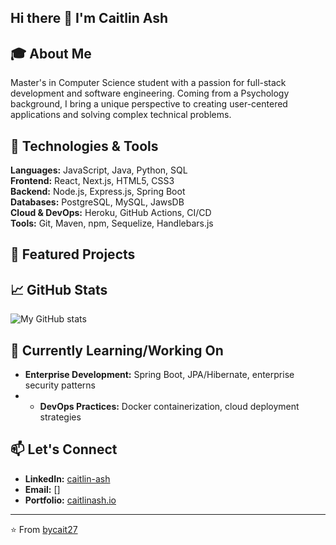 ## Hi there 👋 I'm Caitlin Ash

## 🎓 About Me
Master's in Computer Science student with a passion for full-stack development and software engineering. Coming from a Psychology background, I bring a unique perspective to creating user-centered applications and solving complex technical problems.

## 🔧 Technologies & Tools
**Languages:** JavaScript, Java, Python, SQL  
**Frontend:** React, Next.js, HTML5, CSS3  
**Backend:** Node.js, Express.js, Spring Boot  
**Databases:** PostgreSQL, MySQL, JawsDB  
**Cloud & DevOps:** Heroku, GitHub Actions, CI/CD  
**Tools:** Git, Maven, npm, Sequelize, Handlebars.js

## 🚀 Featured Projects

## 📈 GitHub Stats
![My GitHub stats](https://github-readme-stats.vercel.app/api?username=bycait27&show_icons=true&theme=radical)

## 🌱 Currently Learning/Working On
- **Enterprise Development:** Spring Boot, JPA/Hibernate, enterprise security patterns
- - **DevOps Practices:** Docker containerization, cloud deployment strategies

## 📫 Let's Connect
- **LinkedIn:** [caitlin-ash](https://www.linkedin.com/in/caitlin-ash/)
- **Email:** []
- **Portfolio:** [caitlinash.io](https://caitlinash.io/)

---

⭐️ From [bycait27](https://github.com/bycait27)

<!--
**bycait27/bycait27** is a ✨ _special_ ✨ repository because its `README.md` (this file) appears on your GitHub profile.

Here are some ideas to get you started:

- 🔭 I’m currently working on ...
- 🌱 I’m currently learning ...
- 👯 I’m looking to collaborate on ...
- 🤔 I’m looking for help with ...
- 💬 Ask me about ...
- 📫 How to reach me: ...
- 😄 Pronouns: ...
- ⚡ Fun fact: ...
-->
